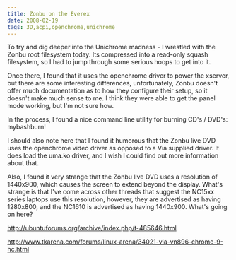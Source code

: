 ```yaml
---
title: Zonbu on the Everex
date: 2008-02-19
tags: 3D,acpi,openchrome,unichrome
---
```

To try and dig deeper into the Unichrome madness - I wrestled with the Zonbu root filesystem today. Its compressed into a read-only squash filesystem, so I had to jump through some serious hoops to get into it.

Once there, I found that it uses the openchrome driver to power the xserver, but there are some interesting differences, unfortunately, Zonbu doesn't offer much documentation as to how they configure their setup, so it doesn't make much sense to me. I think they were able to get the panel mode working, but I'm not sure how.

In the process, I found a nice command line utility for burning CD's / DVD's: mybashburn!

I should also note here that I found it humorous that the Zonbu live DVD uses the openchrome video driver as opposed to a Via supplied driver. It does load the uma.ko driver, and I wish I could find out more information about that.

Also, I found it very strange that the Zonbu live DVD uses a resolution of 1440x900, which causes the screen to extend beyond the display. What's strange is that I've come across other threads that suggest the NC15xx series laptops use this resolution, however, they are advertised as having 1280x800, and the NC1610 is advertised as having 1440x900. What's going on here?

<a href="http://ubuntuforums.org/archive/index.php/t-485646.html">http://ubuntuforums.org/archive/index.php/t-485646.html</a>

<a href="http://www.tkarena.com/forums/linux-arena/34021-via-vn896-chrome-9-hc.html">http://www.tkarena.com/forums/linux-arena/34021-via-vn896-chrome-9-hc.html</a>


